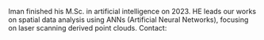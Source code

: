 Iman finished his M.Sc. in artificial intelligence on 2023. HE leads our works on spatial data analysis using ANNs (Artificial Neural Networks), focusing on laser scanning derived point clouds. Contact: 
